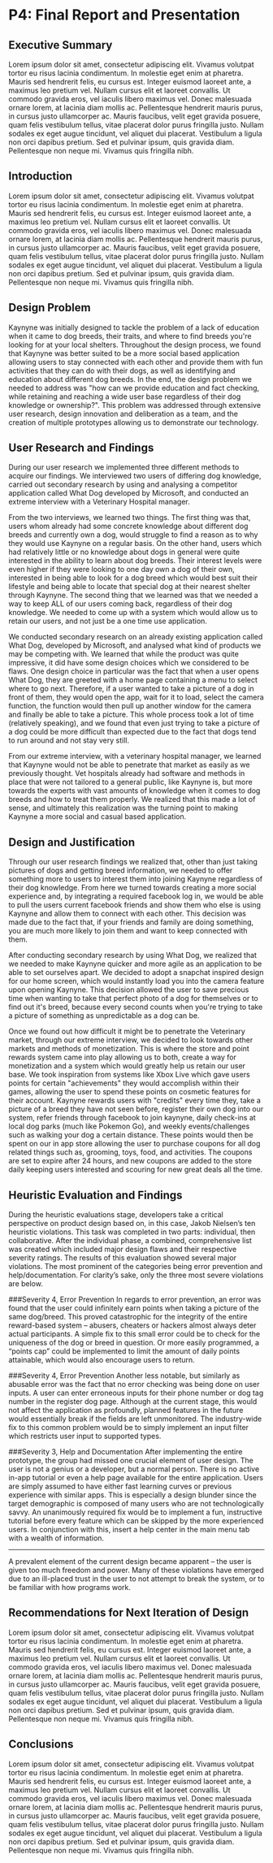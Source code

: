 # P4: Final Report and Presentation

## Executive Summary

Lorem ipsum dolor sit amet, consectetur adipiscing elit. Vivamus volutpat tortor eu risus lacinia condimentum. In molestie eget enim at pharetra. Mauris sed hendrerit felis, eu cursus est. Integer euismod laoreet ante, a maximus leo pretium vel. Nullam cursus elit et laoreet convallis. Ut commodo gravida eros, vel iaculis libero maximus vel. Donec malesuada ornare lorem, at lacinia diam mollis ac. Pellentesque hendrerit mauris purus, in cursus justo ullamcorper ac. Mauris faucibus, velit eget gravida posuere, quam felis vestibulum tellus, vitae placerat dolor purus fringilla justo. Nullam sodales ex eget augue tincidunt, vel aliquet dui placerat. Vestibulum a ligula non orci dapibus pretium. Sed et pulvinar ipsum, quis gravida diam. Pellentesque non neque mi. Vivamus quis fringilla nibh.

## Introduction

Lorem ipsum dolor sit amet, consectetur adipiscing elit. Vivamus volutpat tortor eu risus lacinia condimentum. In molestie eget enim at pharetra. Mauris sed hendrerit felis, eu cursus est. Integer euismod laoreet ante, a maximus leo pretium vel. Nullam cursus elit et laoreet convallis. Ut commodo gravida eros, vel iaculis libero maximus vel. Donec malesuada ornare lorem, at lacinia diam mollis ac. Pellentesque hendrerit mauris purus, in cursus justo ullamcorper ac. Mauris faucibus, velit eget gravida posuere, quam felis vestibulum tellus, vitae placerat dolor purus fringilla justo. Nullam sodales ex eget augue tincidunt, vel aliquet dui placerat. Vestibulum a ligula non orci dapibus pretium. Sed et pulvinar ipsum, quis gravida diam. Pellentesque non neque mi. Vivamus quis fringilla nibh.

## Design Problem

Kaynyne was initially designed to tackle the problem of a lack of education when it came to dog breeds, their traits, and where to find breeds you're looking for at your local shelters. Throughout the design process, we found that Kaynyne was better suited to be a more social based application allowing users to stay connected with each other and provide them with fun activities that they can do with their dogs, as well as identifying and education about different dog breeds. In the end, the design problem we needed to address was "how can we provide education and fact checking, while retaining and reaching a wide user base regardless of their dog knowledge or ownership?". This problem was addressed through extensive user research, design innovation and deliberation as a team, and the creation of multiple prototypes allowing us to demonstrate our technology.  

## User Research and Findings

During our user research we implemented three different methods to acquire our findings. We interviewed two users of differing dog knowledge, carried out secondary research by using and analysing a competitor application called What Dog developed by Microsoft, and conducted an extreme interview with a Veterinary Hospital manager.

From the two interviews, we learned two things. The first thing was that, users whom already had some concrete knowledge about different dog breeds and currently own a dog, would struggle to find a reason as to why they would use Kaynyne on a regular basis. On the other hand, users which had relatively little or no knowledge about dogs in general were quite interested in the ability to learn about dog breeds. Their interest levels were even higher if they were looking to one day own a dog of their own, interested in being able to look for a dog breed which would best suit their lifestyle and being able to locate that special dog at their nearest shelter through Kaynyne. The second thing that we learned was that we needed a way to keep ALL of our users coming back, regardless of their dog knowledge. We needed to come up with a system which would allow us to retain our users, and not just be a one time use application.  

We conducted secondary research on an already existing application called What Dog, developed by Microsoft, and analysed what kind of products we may be competing with. We learned that while the product was quite impressive, it did have some design choices which we considered to be flaws. One design choice in particular was the fact that when a user opens What Dog, they are greeted with a home page containing a menu to select where to go next. Therefore, if a user wanted to take a picture of a dog in front of them, they would open the app, wait for it to load, select the camera function, the function would then pull up another window for the camera and finally be able to take a picture. This whole process took a lot of time (relatively speaking), and we found that even just trying to take a picture of a dog could be more difficult than expected due to the fact that dogs tend to run around and not stay very still.

From our extreme interview, with a veterinary hospital manager, we learned that Kaynyne would not be able to penetrate that market as easily as we previously thought. Vet hospitals already had software and methods in place that were not tailored to a general public, like Kaynyne is, but more towards the experts with vast amounts of knowledge when it comes to dog breeds and how to treat them properly. We realized that this made a lot of sense, and ultimately this realization was the turning point to making Kaynyne a more social and casual based application.   

## Design and Justification

Through our user research findings we realized that, other than just taking pictures of dogs and getting breed information, we needed to offer something more to users to interest them into joining Kaynyne regardless of their dog knowledge. From here we turned towards creating a more social experience and, by integrating a required facebook log in, we would be able to pull the users current facebook friends and show them who else is using Kaynyne and allow them to connect with each other. This decision was made due to the fact that, if your friends and family are doing something, you are much more likely to join them and want to keep connected with them.

After conducting secondary research by using What Dog, we realized that we needed to make Kaynyne quicker and more agile as an application to be able to set ourselves apart. We decided to adopt a snapchat inspired design for our home screen, which would instantly load you into the camera feature upon opening Kaynyne. This decision allowed the user to save precious time when wanting to take that perfect photo of a dog for themselves or to find out it's breed, because every second counts when you're trying to take a picture of something as unpredictable as a dog can be.

Once we found out how difficult it might be to penetrate the Veterinary market, through our extreme interview, we decided to look towards other markets and methods of monetization. This is where the store and point rewards system came into play allowing us to both, create a way for monetization and a system which would greatly help us retain our user base. We took inspiration from systems like Xbox Live which gave users points for certain "achievements" they would accomplish within their games, allowing the user to spend these points on cosmetic features for their account. Kaynyne rewards users with "credits" every time they, take a picture of a breed they have not seen before, register their own dog into our system, refer friends through facebook to join kaynyne, daily check-ins at local dog parks (much like Pokemon Go), and weekly events/challenges such as walking your dog a certain distance. These points would then be spent on our in app store allowing the user to purchase coupons for all dog related things such as, grooming, toys, food, and activities. The coupons are set to expire after 24 hours, and new coupons are added to the store daily keeping users interested and scouring for new great deals all the time.   

## Heuristic Evaluation and Findings

During the heuristic evaluations stage, developers take a critical perspective on product design  based on, in this case, Jakob Nielsen’s ten heuristic violations.  This task was completed in two parts: individual, then collaborative. After the individual phase, a combined, comprehensive list was created which included major design flaws and their respective severity ratings. 
The results of this evaluation showed several major violations. The most prominent of the categories being error prevention and help/documentation. For clarity’s sake, only the three most severe violations are below.

###Severity 4, Error Prevention
In regards to error prevention, an error was found that the user could infinitely earn points when taking a picture of the same dog/breed. This proved catastrophic for the integrity of the entire reward-based system – abusers, cheaters or hackers almost always deter actual participants. A simple fix to this small error could be to check for the uniqueness of the dog or breed in question. Or more easily programmed, a “points cap” could be implemented to limit the amount of daily points attainable, which would also encourage users to return.

###Severity 4, Error Prevention
Another less notable, but similarly as abusable error was the fact that no error checking was being done on user inputs. A user can enter erroneous inputs for their phone number or dog tag number in the register dog page. Although at the current stage, this would not affect the application as profoundly, planned features in the future would essentially break if the fields are left unmonitored. The industry-wide fix to this common problem would be to simply implement an input filter which restricts user input to supported types.

###Severity 3, Help and Documentation
After implementing the entire prototype, the group had missed one crucial element of user design. The user is not a genius or a developer, but a normal person. There is no active in-app tutorial or even a help page available for the entire application. Users are simply assumed to have either fast learning curves or previous experience with similar apps. This is especially a design blunder since the target demographic is composed of many users who are not technologically savvy.  An unanimously required fix would be to implement a fun, instructive tutorial before every feature which can be skipped by the more experienced users.  In conjunction with this, insert a help center in the main menu tab with a wealth of information.

___

A prevalent element of the current design became apparent – the user is given too much freedom and power. Many of these violations have emerged due to an ill-placed trust in the user to not attempt to break the system, or to be familiar with how programs work. 


## Recommendations for Next Iteration of Design

Lorem ipsum dolor sit amet, consectetur adipiscing elit. Vivamus volutpat tortor eu risus lacinia condimentum. In molestie eget enim at pharetra. Mauris sed hendrerit felis, eu cursus est. Integer euismod laoreet ante, a maximus leo pretium vel. Nullam cursus elit et laoreet convallis. Ut commodo gravida eros, vel iaculis libero maximus vel. Donec malesuada ornare lorem, at lacinia diam mollis ac. Pellentesque hendrerit mauris purus, in cursus justo ullamcorper ac. Mauris faucibus, velit eget gravida posuere, quam felis vestibulum tellus, vitae placerat dolor purus fringilla justo. Nullam sodales ex eget augue tincidunt, vel aliquet dui placerat. Vestibulum a ligula non orci dapibus pretium. Sed et pulvinar ipsum, quis gravida diam. Pellentesque non neque mi. Vivamus quis fringilla nibh.

## Conclusions

Lorem ipsum dolor sit amet, consectetur adipiscing elit. Vivamus volutpat tortor eu risus lacinia condimentum. In molestie eget enim at pharetra. Mauris sed hendrerit felis, eu cursus est. Integer euismod laoreet ante, a maximus leo pretium vel. Nullam cursus elit et laoreet convallis. Ut commodo gravida eros, vel iaculis libero maximus vel. Donec malesuada ornare lorem, at lacinia diam mollis ac. Pellentesque hendrerit mauris purus, in cursus justo ullamcorper ac. Mauris faucibus, velit eget gravida posuere, quam felis vestibulum tellus, vitae placerat dolor purus fringilla justo. Nullam sodales ex eget augue tincidunt, vel aliquet dui placerat. Vestibulum a ligula non orci dapibus pretium. Sed et pulvinar ipsum, quis gravida diam. Pellentesque non neque mi. Vivamus quis fringilla nibh.
